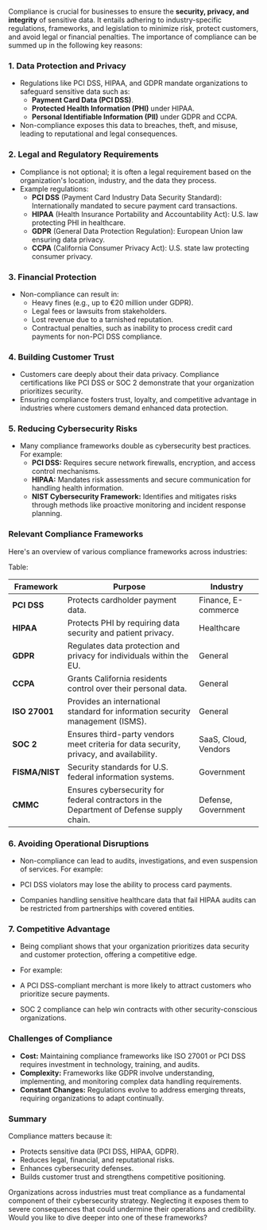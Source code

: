 Compliance is crucial for businesses to ensure the **security, privacy, and integrity** of sensitive data. It entails adhering to industry-specific regulations, frameworks, and legislation to minimize risk, protect customers, and avoid legal or financial penalties. The importance of compliance can be summed up in the following key reasons:

### **1. Data Protection and Privacy**

- Regulations like PCI DSS, HIPAA, and GDPR mandate organizations to safeguard sensitive data such as:
	- **Payment Card Data (PCI DSS)**.
	- **Protected Health Information (PHI)** under HIPAA.
	- **Personal Identifiable Information (PII)** under GDPR and CCPA.
- Non-compliance exposes this data to breaches, theft, and misuse, leading to reputational and legal consequences.

### **2. Legal and Regulatory Requirements**

- Compliance is not optional; it is often a legal requirement based on the organization's location, industry, and the data they process.
- Example regulations:
	- **PCI DSS** (Payment Card Industry Data Security Standard): Internationally mandated to secure payment card transactions.
	- **HIPAA** (Health Insurance Portability and Accountability Act): U.S. law protecting PHI in healthcare.
	- **GDPR** (General Data Protection Regulation): European Union law ensuring data privacy.
	- **CCPA** (California Consumer Privacy Act): U.S. state law protecting consumer privacy.

### **3. Financial Protection**

- Non-compliance can result in:
	- Heavy fines (e.g., up to €20 million under GDPR).
	- Legal fees or lawsuits from stakeholders.
	- Lost revenue due to a tarnished reputation.
	- Contractual penalties, such as inability to process credit card payments for non-PCI DSS compliance.

### **4. Building Customer Trust**

- Customers care deeply about their data privacy. Compliance certifications like PCI DSS or SOC 2 demonstrate that your organization prioritizes security.
- Ensuring compliance fosters trust, loyalty, and competitive advantage in industries where customers demand enhanced data protection.

### **5. Reducing Cybersecurity Risks**

- Many compliance frameworks double as cybersecurity best practices. For example:
	- **PCI DSS:** Requires secure network firewalls, encryption, and access control mechanisms.
	- **HIPAA:** Mandates risk assessments and secure communication for handling health information.
	- **NIST Cybersecurity Framework:** Identifies and mitigates risks through methods like proactive monitoring and incident response planning.

### **Relevant Compliance Frameworks**

Here's an overview of various compliance frameworks across industries:

Table:

|**Framework**|**Purpose**|**Industry**|
|---|---|---|
|**PCI DSS**|Protects cardholder payment data.|Finance, E-commerce|
|**HIPAA**|Protects PHI by requiring data security and patient privacy.|Healthcare|
|**GDPR**|Regulates data protection and privacy for individuals within the EU.|General|
|**CCPA**|Grants California residents control over their personal data.|General|
|**ISO 27001**|Provides an international standard for information security management (ISMS).|General|
|**SOC 2**|Ensures third-party vendors meet criteria for data security, privacy, and availability.|SaaS, Cloud, Vendors|
|**FISMA/NIST**|Security standards for U.S. federal information systems.|Government|
|**CMMC**|Ensures cybersecurity for federal contractors in the Department of Defense supply chain.|Defense, Government|

### **6. Avoiding Operational Disruptions**

- Non-compliance can lead to audits, investigations, and even suspension of services. For example:

- PCI DSS violators may lose the ability to process card payments.
- Companies handling sensitive healthcare data that fail HIPAA audits can be restricted from partnerships with covered entities.

### **7. Competitive Advantage**

- Being compliant shows that your organization prioritizes data security and customer protection, offering a competitive edge.
- For example:

- A PCI DSS-compliant merchant is more likely to attract customers who prioritize secure payments.
- SOC 2 compliance can help win contracts with other security-conscious organizations.

### **Challenges of Compliance**

- **Cost:** Maintaining compliance frameworks like ISO 27001 or PCI DSS requires investment in technology, training, and audits.
- **Complexity:** Frameworks like GDPR involve understanding, implementing, and monitoring complex data handling requirements.
- **Constant Changes:** Regulations evolve to address emerging threats, requiring organizations to adapt continually.

### **Summary**

Compliance matters because it:

- Protects sensitive data (PCI DSS, HIPAA, GDPR).
- Reduces legal, financial, and reputational risks.
- Enhances cybersecurity defenses.
- Builds customer trust and strengthens competitive positioning.

Organizations across industries must treat compliance as a fundamental component of their cybersecurity strategy. Neglecting it exposes them to severe consequences that could undermine their operations and credibility. Would you like to dive deeper into one of these frameworks?